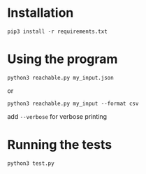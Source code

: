 # Installation

  `pip3 install -r requirements.txt`

# Using the program
  `python3 reachable.py my_input.json`
  
or
  
  `python3 reachable.py my_input --format csv`
  
add `--verbose` for verbose printing

# Running the tests

  `python3 test.py`
